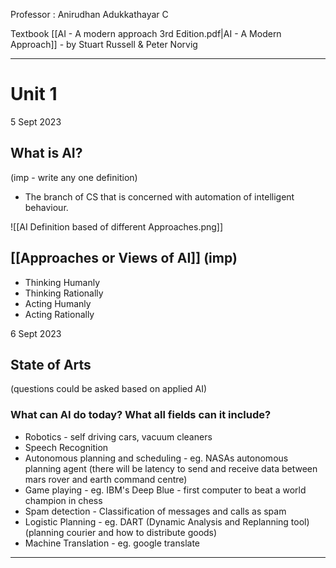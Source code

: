 Professor : Anirudhan Adukkathayar C

Textbook
[[AI - A modern approach 3rd Edition.pdf|AI - A Modern Approach]] - by Stuart Russell & Peter Norvig

---

# Unit 1 

5 Sept 2023

## What is AI? 

(imp - write any one definition)
- The branch of CS that is concerned with automation of intelligent behaviour.

![[AI Definition based of different Approaches.png]]

## [[Approaches or Views of AI]] (imp)

- Thinking Humanly
- Thinking Rationally
- Acting Humanly
- Acting Rationally

6 Sept 2023

## State of Arts

(questions could be asked based on applied AI)

### What can AI do today? What all fields can it include?

- Robotics - self driving cars, vacuum cleaners
- Speech Recognition
- Autonomous planning and scheduling - eg. NASAs autonomous planning agent (there will be latency to send and receive data between mars rover and earth command centre)
- Game playing - eg. IBM's Deep Blue - first computer to beat a world champion in chess
- Spam detection - Classification of messages and calls as spam
- Logistic Planning - eg. DART (Dynamic Analysis and Replanning tool) (planning courier and how to distribute goods)
- Machine Translation - eg. google translate




---
